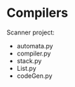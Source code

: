 # Compilers

Scanner project:
  - automata.py
  - compiler.py
  - stack.py
  - List.py
  - codeGen.py
